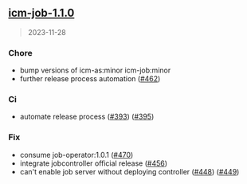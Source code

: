 
<a name="icm-job-1.1.0"></a>
## [icm-job-1.1.0](https://github.com/intershop/helm-charts/compare/icm-job-1.0.1...icm-job-1.1.0)

> 2023-11-28

### Chore

* bump versions of icm-as:minor icm-job:minor
* further release process automation ([#462](https://github.com/intershop/helm-charts/issues/462))

### Ci

* automate release process ([#393](https://github.com/intershop/helm-charts/issues/393)) ([#395](https://github.com/intershop/helm-charts/issues/395))

### Fix

* consume job-operator:1.0.1 ([#470](https://github.com/intershop/helm-charts/issues/470))
* integrate jobcontroller official release ([#456](https://github.com/intershop/helm-charts/issues/456))
* can't enable job server without deploying controller ([#448](https://github.com/intershop/helm-charts/issues/448)) ([#449](https://github.com/intershop/helm-charts/issues/449))

